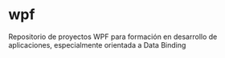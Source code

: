 # wpf
Repositorio de proyectos WPF para formación en desarrollo de aplicaciones, especialmente orientada a Data Binding
